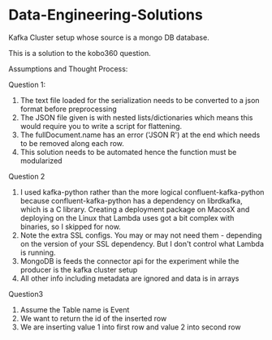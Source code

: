 # Data-Engineering-Solutions
Kafka Cluster setup whose source is a mongo DB database.

This is a solution to the kobo360 question.

Assumptions and Thought Process:

Question 1:
1) The text file loaded for the serialization needs to be converted to a json format before preprocessing
2) The JSON file given is with nested lists/dictionaries which means this would require you to write a script for flattening.
3) The fullDocument.name has an error ('JSON R') at the end which needs to be removed along each row. 
4) This solution needs to be automated hence the function must be modularized

Question 2
1) I used kafka-python rather than the more logical confluent-kafka-python because confluent-kafka-python has a dependency on librdkafka, which is a C library. Creating a deployment package on MacosX and deploying on the Linux that Lambda uses got a bit complex with binaries, so I skipped for now.
2) Note the extra SSL configs. You may or may not need them - depending on the version of your SSL dependency. But I don't control what Lambda is running.
3) MongoDB is feeds the connector api for the experiment while the producer is the kafka cluster setup
4) All other info including metadata are ignored and data is in arrays

Question3
1) Assume the Table name is Event
2) We want to return the id of the inserted row
3) We are inserting value 1 into first row and value 2 into second row
